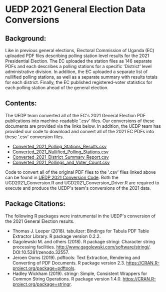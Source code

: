 # UEDP 2021 General Election Data Conversions
## Background:
Like in previous general elections, Electoral Commission of Uganda (EC) uploaded PDF files describing polling station level results for the 2021 Presidential Election. The EC uploaded the station files as 146 separate PDFs and each describes a polling stations for a specific 'District' level administrative division. In addition, the EC uploaded a separate list of nullified polling stations, as well as a separate summary with results totals for each district. Finally, the EC published registered-voter statistics for each polling station ahead of the general election.

## Contents:
The UEDP team converted all of the EC's 2021 General Election PDF publications into machine-readable '.csv' files. Our conversions of these documents are provided via the links below. In addition, the UEDP team has provided our code to download and convert all of the 2021 EC PDFs into these '.csv' conversion files.
* [Converted_2021_Polling_Stations_Results.csv](...)
* [Converted_2021_Nullified_Polling_Stations.csv](...)
* [Converted_2021_District_Summary_Report.csv](...)
* [Converted_2021_Pollings_and_Voter_Count.csv](...)

Code to convert all of the original PDF files to the '.csv' files linked above can be found in [UEDP 2021 Conversion Code](...). Both the UGD2021_Conversion.R and UGD2021_Conversion_Driver.R are required to execute and produce the UEDP's team's conversions of the 2021 data.

## Package Citations:
The following R packages were instrumental in the UEDP's conversion of the 2021 General Election results.
* Thomas J. Leeper (2018). tabulizer: Bindings for Tabula PDF Table Extractor Library. R package version 0.2.2.
* Gagolewski M. and others (2018). R package stringi: Character string processing facilities. http://www.gagolewski.com/software/stringi/. DOI:10.5281/zenodo.32557.
* Jeroen Ooms (2019). pdftools: Text Extraction, Rendering and Converting of PDF Documents. R package version 2.3.
  https://CRAN.R-project.org/package=pdftools.
* Hadley Wickham (2019). stringr: Simple, Consistent Wrappers for Common String Operations. R package version 1.4.0. https://CRAN.R-project.org/package=stringr.


